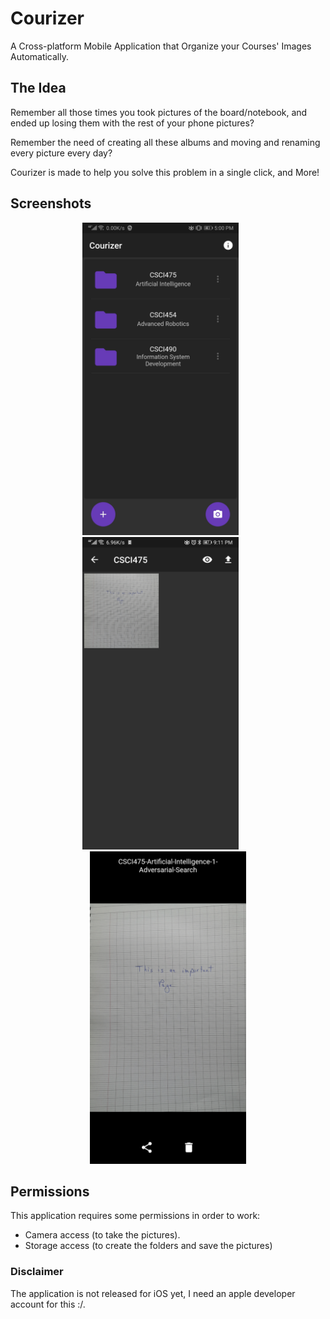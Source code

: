 # Courizer

A Cross-platform Mobile Application that Organize your Courses' Images Automatically.

## The Idea

Remember all those times you took pictures of the board/notebook, and ended up losing them with the rest of your phone pictures?

Remember the need of creating all these albums and moving and renaming every picture every day?

Courizer is made to help you solve this problem in a single click, and More!

## Screenshots

<div align="center">
<img src="https://github.com/Qabbout/Courizer/blob/master/screenshots/S1.jpg" width="250">
<img width= "20">
<img src="https://github.com/Qabbout/Courizer/blob/master/screenshots/S2.jpg" width="250">
<img width= "20">
<img src="https://github.com/Qabbout/Courizer/blob/master/screenshots/S3.jpg" width="250">
</div>

## Permissions

This application requires some permissions in order to work:

- Camera access (to take the pictures).
- Storage access (to create the folders and save the pictures)

### Disclaimer

The application is not released for iOS yet, I need an apple developer account for this :/.
